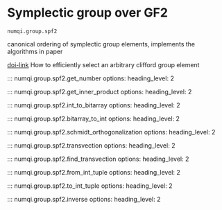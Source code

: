 # Symplectic group over GF2

`numqi.group.spf2`

canonical ordering of symplectic group elements, implements the algorithms in paper

[doi-link](https://doi.org/10.1063%2F1.4903507) How to efficiently select an arbitrary clifford group element

::: numqi.group.spf2.get_number
    options:
      heading_level: 2

::: numqi.group.spf2.get_inner_product
    options:
      heading_level: 2

::: numqi.group.spf2.int_to_bitarray
    options:
      heading_level: 2

::: numqi.group.spf2.bitarray_to_int
    options:
      heading_level: 2

::: numqi.group.spf2.schmidt_orthogonalization
    options:
      heading_level: 2

::: numqi.group.spf2.transvection
    options:
      heading_level: 2

::: numqi.group.spf2.find_transvection
    options:
      heading_level: 2

::: numqi.group.spf2.from_int_tuple
    options:
      heading_level: 2

::: numqi.group.spf2.to_int_tuple
    options:
      heading_level: 2

::: numqi.group.spf2.inverse
    options:
      heading_level: 2
